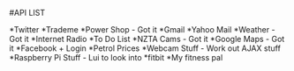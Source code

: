 #API LIST

*Twitter
*Trademe
*Power Shop - Got it
*Gmail
*Yahoo Mail
*Weather - Got it
*Internet Radio
*To Do List
*NZTA Cams - Got it
*Google Maps - Got it
*Facebook + Login
*Petrol Prices
*Webcam Stuff - Work out AJAX stuff
*Raspberry Pi Stuff - Lui to look into
*fitbit
*My fitness pal

